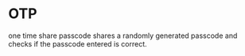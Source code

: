 # OTP
one time share passcode shares a randomly generated passcode and checks if the passcode entered is correct. 
